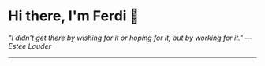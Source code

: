 <h1>Hi there, I'm Ferdi 👋</h1>

<p><em>
  "I didn't get there by wishing for it or hoping for it, but by working for it." — Estee Lauder
</em></p>

---
